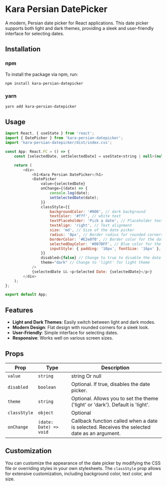 # Kara Persian DatePicker

A modern, Persian date picker for React applications. This date picker supports both light and dark themes, providing a sleek and user-friendly interface for selecting dates.

## Installation

### npm

To install the package via npm, run:

```bash
npm install kara-persian-datepicker
```

### yarn
```bash
yarn add kara-persian-datepicker
```

## Usage
```javascript
import React, { useState } from 'react';
import { DatePicker } from 'kara-persian-datepicker';
import 'kara-persian-datepicker/dist/index.css';

const App: React.FC = () => {
    const [selectedDate, setSelectedDate] = useState<string | null>(null);

    return (
        <div>
            <h1>Kara Persian DatePicker</h1>
            <DatePicker
                value={selectedDate}
                onChange={(date) => {
                    console.log(date);
                    setSelectedDate(date);
                }}
                classStyle={{
                    backgroundColor: '#000', // dark background
                    textColor: '#fff', // white text
                    textPlaceholder: 'Pick a date', // Placeholder text in Persian
                    textAlign: 'right', // Text alignment
                    size: 'md', // Size of the date picker
                    radius: '8px', // Border radius for rounded corners
                    borderColor: '#E2e8f0', // Border color for the date picker
                    selectedDayColor: '#007BFF', // Blue color for the selected day
                    inputStyle: { padding: '10px', fontSize: '16px' }, // Custom input styles
                }}
                disabled={false} // Change to true to disable the date picker
                theme="dark" // Change to 'light' for light theme
            />
            {selectedDate && <p>Selected Date: {selectedDate}</p>}
        </div>
    );
};

export default App;


```

## Features
- **Light and Dark Themes**: Easily switch between light and dark modes.
- **Modern Design**: Flat design with rounded corners for a sleek look.
- **User-Friendly**: Simple interface for selecting dates.
- **Responsive**: Works well on various screen sizes.

## Props
| Prop         | Type                   | Description                                                                                  |
|--------------|------------------------|----------------------------------------------------------------------------------------------|
| `value`      | `string`               | string Or null                                                                               |
| `disabled`   | `boolean`              | Optional. If true, disables the date picker.                                                 |
| `theme`      | `string`               | Optional. Allows you to set the theme ('light' or 'dark'). Default is 'light'.               |
| `classStyle` | `object`               | Optional                                                                                     |
| `onChange`   | `(date: Date) => void` | Callback function called when a date is selected. Receives the selected date as an argument. |


## Customization
You can customize the appearance of the date picker by modifying the CSS file or overriding styles in your own stylesheets. The `classStyle` prop allows for extensive customization, including background color, text color, and size.
